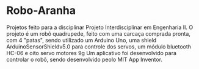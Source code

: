 # Robo-Aranha
Projetos feito para a disciplinar Projeto Interdisciplinar em Engenharia II. 
O projeto é um robô quadrupede, feito com uma carcaça comprada pronta, com 4 "patas", sendo utilizado um Arduino Uno, uma shield ArduinoSensorShieldv5.0 para controle dos servos, um módulo bluetooth HC-06 e oito servo motores 9g
Um aplicativo foi desenvolvido para controlar o robô, sendo desenvolvido peolo MIT App Inventor.
